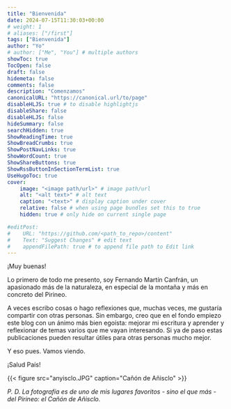 ```yaml
---
title: "Bienvenida"
date: 2024-07-15T11:30:03+00:00
# weight: 1
# aliases: ["/first"]
tags: ["Bienvenida"]
author: "Yo"
# author: ["Me", "You"] # multiple authors
showToc: true
TocOpen: false
draft: false
hidemeta: false
comments: false
description: "Comenzamos"
canonicalURL: "https://canonical.url/to/page"
disableHLJS: true # to disable highlightjs
disableShare: false
disableHLJS: false
hideSummary: false
searchHidden: true
ShowReadingTime: true
ShowBreadCrumbs: true
ShowPostNavLinks: true
ShowWordCount: true
ShowShareButtons: true
ShowRssButtonInSectionTermList: true
UseHugoToc: true
cover:
    image: "<image path/url>" # image path/url
    alt: "<alt text>" # alt text
    caption: "<text>" # display caption under cover
    relative: false # when using page bundles set this to true
    hidden: true # only hide on current single page

#editPost:
#    URL: "https://github.com/<path_to_repo>/content"
#    Text: "Suggest Changes" # edit text
#    appendFilePath: true # to append file path to Edit link
---
```


¡Muy buenas!

Lo primero de todo me presento, soy Fernando Martín Canfrán, un apasionado más de la naturaleza, en especial de la montaña y más en concreto del Pirineo.

A veces escribo cosas o hago reflexiones que, muchas veces, me gustaría compartir con otras personas. Sin embargo, creo que en el fondo empiezo este blog con un ánimo más bien egoísta: mejorar mi escritura y aprender y reflexionar de temas varios que me vayan interesando. Si ya de paso estas publicaciones pueden resultar útiles para otras personas mucho mejor.

Y eso pues. Vamos viendo. 

¡Salud País!

{{< figure src="anyisclo.JPG" caption="Cañón de Añisclo" >}}

*P. D. La fotografía es de uno de mis lugares favoritos - sino el que más - del Pirineo: el Cañón de Añisclo.*



